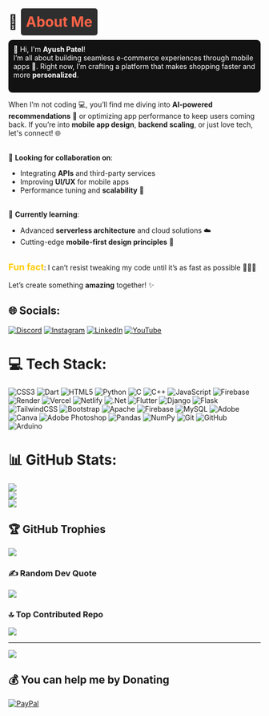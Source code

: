 # 💫 <span style="color:#ff6347; background-color:#2e2e2e; padding: 10px; border-radius: 5px;">About Me</span>
<p style="color:white; background-color:#121212; padding: 10px; border-radius: 8px;">
👋 Hi, I'm <strong>Ayush Patel</strong>!<br>
I’m all about building seamless e-commerce experiences through mobile apps 📱. Right now, I’m crafting a platform that makes shopping faster and more <strong>personalized</strong>.<br><br>

When I’m not coding 💻, you’ll find me diving into <strong>AI-powered recommendations</strong> 🤖 or optimizing app performance to keep users coming back. If you’re into <strong>mobile app design</strong>, <strong>backend scaling</strong>, or just love tech, let's connect! 🌐<br><br>

🚀 <strong>Looking for collaboration on</strong>:<br>
- Integrating <strong>APIs</strong> and third-party services<br>
- Improving <strong>UI/UX</strong> for mobile apps<br>
- Performance tuning and <strong>scalability</strong> 🌱<br><br>

🔧 <strong>Currently learning</strong>:<br>
- Advanced <strong>serverless architecture</strong> and cloud solutions ☁️<br>
- Cutting-edge <strong>mobile-first design principles</strong> 🎨<br><br>

<span style="font-size:18px; font-weight: bold; color:#ffcc00;">Fun fact</span>: I can’t resist tweaking my code until it’s as fast as possible 🏃‍♂️💨<br><br>
Let’s create something <strong>amazing</strong> together! ✨
</p>


## 🌐 Socials:
[![Discord](https://img.shields.io/badge/Discord-%237289DA.svg?logo=discord&logoColor=white)](https://discord.gg/https://discord.gg/z7NUpdsB) [![Instagram](https://img.shields.io/badge/Instagram-%23E4405F.svg?logo=Instagram&logoColor=white)](https://instagram.com/ayush_singh6038) [![LinkedIn](https://img.shields.io/badge/LinkedIn-%230077B5.svg?logo=linkedin&logoColor=white)](https://linkedin.com/in/ayush-patel-581b8b274) [![YouTube](https://img.shields.io/badge/YouTube-%23FF0000.svg?logo=YouTube&logoColor=white)](https://youtube.com/@CodeFlyers) 

# 💻 Tech Stack:
![CSS3](https://img.shields.io/badge/css3-%231572B6.svg?style=plastic&logo=css3&logoColor=white) ![Dart](https://img.shields.io/badge/dart-%230175C2.svg?style=plastic&logo=dart&logoColor=white) ![HTML5](https://img.shields.io/badge/html5-%23E34F26.svg?style=plastic&logo=html5&logoColor=white) ![Python](https://img.shields.io/badge/python-3670A0?style=plastic&logo=python&logoColor=ffdd54) ![C](https://img.shields.io/badge/c-%2300599C.svg?style=plastic&logo=c&logoColor=white) ![C++](https://img.shields.io/badge/c++-%2300599C.svg?style=plastic&logo=c%2B%2B&logoColor=white) ![JavaScript](https://img.shields.io/badge/javascript-%23323330.svg?style=plastic&logo=javascript&logoColor=%23F7DF1E) ![Firebase](https://img.shields.io/badge/firebase-%23039BE5.svg?style=plastic&logo=firebase) ![Render](https://img.shields.io/badge/Render-%46E3B7.svg?style=plastic&logo=render&logoColor=white) ![Vercel](https://img.shields.io/badge/vercel-%23000000.svg?style=plastic&logo=vercel&logoColor=white) ![Netlify](https://img.shields.io/badge/netlify-%23000000.svg?style=plastic&logo=netlify&logoColor=#00C7B7) ![.Net](https://img.shields.io/badge/.NET-5C2D91?style=plastic&logo=.net&logoColor=white) ![Flutter](https://img.shields.io/badge/Flutter-%2302569B.svg?style=plastic&logo=Flutter&logoColor=white) ![Django](https://img.shields.io/badge/django-%23092E20.svg?style=plastic&logo=django&logoColor=white) ![Flask](https://img.shields.io/badge/flask-%23000.svg?style=plastic&logo=flask&logoColor=white) ![TailwindCSS](https://img.shields.io/badge/tailwindcss-%2338B2AC.svg?style=plastic&logo=tailwind-css&logoColor=white) ![Bootstrap](https://img.shields.io/badge/bootstrap-%238511FA.svg?style=plastic&logo=bootstrap&logoColor=white) ![Apache](https://img.shields.io/badge/apache-%23D42029.svg?style=plastic&logo=apache&logoColor=white) ![Firebase](https://img.shields.io/badge/firebase-a08021?style=plastic&logo=firebase&logoColor=ffcd34) ![MySQL](https://img.shields.io/badge/mysql-4479A1.svg?style=plastic&logo=mysql&logoColor=white) ![Adobe](https://img.shields.io/badge/adobe-%23FF0000.svg?style=plastic&logo=adobe&logoColor=white) ![Canva](https://img.shields.io/badge/Canva-%2300C4CC.svg?style=plastic&logo=Canva&logoColor=white) ![Adobe Photoshop](https://img.shields.io/badge/adobe%20photoshop-%2331A8FF.svg?style=plastic&logo=adobe%20photoshop&logoColor=white) ![Pandas](https://img.shields.io/badge/pandas-%23150458.svg?style=plastic&logo=pandas&logoColor=white) ![NumPy](https://img.shields.io/badge/numpy-%23013243.svg?style=plastic&logo=numpy&logoColor=white) ![Git](https://img.shields.io/badge/git-%23F05033.svg?style=plastic&logo=git&logoColor=white) ![GitHub](https://img.shields.io/badge/github-%23121011.svg?style=plastic&logo=github&logoColor=white) ![Arduino](https://img.shields.io/badge/-Arduino-00979D?style=plastic&logo=Arduino&logoColor=white)
# 📊 GitHub Stats:
![](https://github-readme-stats.vercel.app/api?username=Ayushcodespy&theme=neon&hide_border=true&include_all_commits=false&count_private=false)<br/>
![](https://github-readme-streak-stats.herokuapp.com/?user=Ayushcodespy&theme=neon&hide_border=true)<br/>
![](https://github-readme-stats.vercel.app/api/top-langs/?username=Ayushcodespy&theme=neon&hide_border=true&include_all_commits=false&count_private=false&layout=compact)

## 🏆 GitHub Trophies
![](https://github-profile-trophy.vercel.app/?username=Ayushcodespy&theme=transparent&no-frame=true&no-bg=true&margin-w=4)

### ✍️ Random Dev Quote
![](https://quotes-github-readme.vercel.app/api?type=horizontal&theme=radical)

### 🔝 Top Contributed Repo
![](https://github-contributor-stats.vercel.app/api?username=Ayushcodespy&limit=5&theme=radical&combine_all_yearly_contributions=true)

---
[![](https://visitcount.itsvg.in/api?id=Ayushcodespy&icon=0&color=0)](https://visitcount.itsvg.in)

  ## 💰 You can help me by Donating
  [![PayPal](https://img.shields.io/badge/PayPal-00457C?style=for-the-badge&logo=paypal&logoColor=white)](https://paypal.me/AyushPatel7085) 

  
<!-- Proudly created with GPRM ( https://gprm.itsvg.in ) -->
